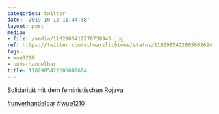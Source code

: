 ```yaml
---
categories: twitter
date: '2019-10-12 11:44:38'
layout: post
media:
- file: /media/1182985412278738945.jpg
ref: https://twitter.com/schwarzlichtwue/status/1182985422605082624
tags:
- wue1210
- unverhandelbar
title: 1182985422605082624
---
```

Solidarität mit dem feministischen Rojava

[#unverhandelbar](/t/unverhandelbar) [#wue1210](/t/wue1210) 